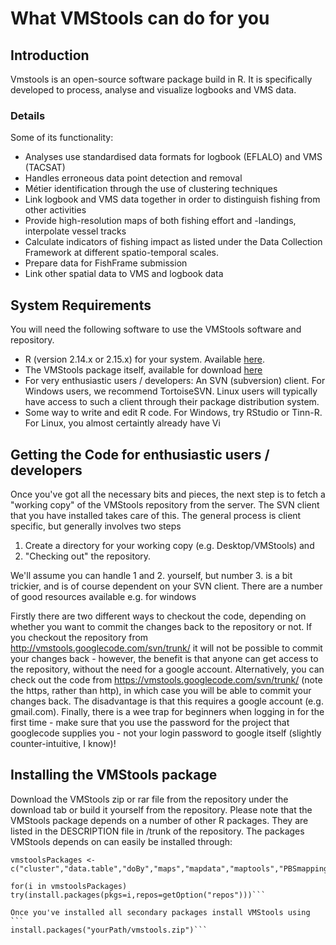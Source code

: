 # What VMStools can do for you #

## Introduction ##

Vmstools is an open-source software package build in R. It is specifically developed to process, analyse and visualize logbooks and VMS data.

### Details ###
Some of its functionality:
  * Analyses use standardised data formats for logbook (EFLALO) and VMS (TACSAT)
  * Handles erroneous data point detection and removal
  * Métier identification through the use of clustering techniques
  * Link logbook and VMS data together in order to distinguish fishing from other activities
  * Provide high-resolution maps of both fishing effort and -landings, interpolate vessel tracks
  * Calculate indicators of fishing impact as listed under the Data Collection Framework at different spatio-temporal scales.
  * Prepare data for FishFrame submission
  * Link other spatial data to VMS and logbook data

## System Requirements ##
You will need the following software to use the VMStools software and repository.

  * R (version 2.14.x or 2.15.x) for your system. Available [here](http://www.r-project.org).
  * The VMStools package itself, available for download [here](http://code.google.com/p/vmstools/downloads/)
  * For very enthusiastic users / developers: An SVN (subversion) client. For Windows users, we recommend TortoiseSVN. Linux users will typically have access to such a client through their package distribution system.
  * Some way to write and edit R code. For Windows, try RStudio or Tinn-R. For Linux, you almost certaintly already have Vi

## Getting the Code for enthusiastic users / developers ##
Once you've got all the necessary bits and pieces, the next step is to fetch a "working copy" of the VMStools repository from the server. The SVN client that you have installed takes care of this. The general process is client specific, but generally involves two steps
  1. Create a directory for your working copy (e.g. Desktop/VMStools) and
  1. "Checking out" the repository.

We'll assume you can handle 1 and 2. yourself, but number 3. is a bit trickier, and is of course dependent on your SVN client. There are a number of good resources available e.g. for windows

Firstly there are two different ways to checkout the code, depending on whether you want to commit the changes back to the repository or not. If you checkout the repository from http://vmstools.googlecode.com/svn/trunk/ it will not be possible to commit your changes back - however, the benefit is that anyone can get access to the repository, without the need for a google account.
Alternatively, you can check out the code from https://vmstools.googlecode.com/svn/trunk/ (note the https, rather than http), in which case you will be able to commit your changes back. The disadvantage is that this requires a google account (e.g. gmail.com).
Finally, there is a wee trap for beginners when logging in for the first time - make sure that you use the password for the project that googlecode supplies you - not your login password to google itself (slightly counter-intuitive, I know)!

## Installing the VMStools package ##
Download the VMStools zip or rar file from the repository under the download tab or build it yourself from the repository. Please note that the VMStools package depends on a number of other R packages. They are listed in the DESCRIPTION file in /trunk of the repository.
The packages VMStools depends on can easily be installed through:
```
vmstoolsPackages <-  c("cluster","data.table","doBy","maps","mapdata","maptools","PBSmapping","sp")

for(i in vmstoolsPackages)       try(install.packages(pkgs=i,repos=getOption("repos")))```

Once you've installed all secondary packages install VMStools using ```
install.packages("yourPath/vmstools.zip")```